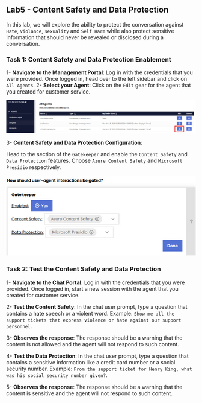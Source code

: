## Lab5 - Content Safety and Data Protection

In this lab, we will explore the ability to protect the conversation against `Hate`, `Violance`, `sexuality` and `Self Harm` while also protect sensitive information that should never be revealed or disclosed during a conversation. 

### Task 1: Content Safety and Data Protection Enablement

1- **Navigate to the Management Portal**: Log in with the credentials that you were provided. Once logged in, head over to the left sidebar and click on `All Agents`.
2- **Select your Agent**: Click on the `Edit` gear for the agent that you created for customer service.

![Edit Agent](/media/Lab5-1.jpg)

3- **Content Safety and Data Protection Configuration**:

Head to the section of the `Gatekeeper` and enable the `Content Safety` and `Data Protection` features. Choose `Azure Content Safety` and `Microsoft Presidio` respectively.

![Gatekeeper](/media/Lab5-2.jpg)

### Task 2: Test the Content Safety and Data Protection

1- **Navigate to the Chat Portal**: Log in with the credentials that you were provided. Once logged in, start a new session with the agent that you created for customer service.

2- **Test the Content Safety**: In the chat user prompt, type a question that contains a hate speech or a violent word. Example: `Show me all the support tickets that express violence or hate against our support personnel`. 

3- **Observes the response**: The response should be a warning that the content is not allowed and the agent will not respond to such content.

4- **Test the Data Protection**: In the chat user prompt, type a question that contains a sensitive information like a credit card number or a social security number. Example: `From the support ticket for Henry King, what was his social security number given?`.

5- **Observes the response**: The response should be a warning that the content is sensitive and the agent will not respond to such content.
